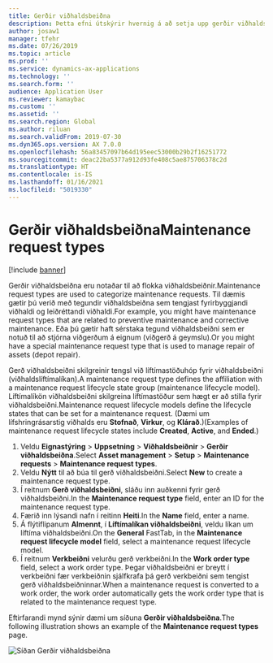```yaml
---
title: Gerðir viðhaldsbeiðna
description: Þetta efni útskýrir hvernig á að setja upp gerðir viðhaldsbeiðna í eignastjórnun.
author: josaw1
manager: tfehr
ms.date: 07/26/2019
ms.topic: article
ms.prod: ''
ms.service: dynamics-ax-applications
ms.technology: ''
ms.search.form: ''
audience: Application User
ms.reviewer: kamaybac
ms.custom: ''
ms.assetid: ''
ms.search.region: Global
ms.author: riluan
ms.search.validFrom: 2019-07-30
ms.dyn365.ops.version: AX 7.0.0
ms.openlocfilehash: 56a83457097b64d195eec53000b29b2f16251772
ms.sourcegitcommit: deac22ba5377a912d93fe408c5ae875706378c2d
ms.translationtype: HT
ms.contentlocale: is-IS
ms.lasthandoff: 01/16/2021
ms.locfileid: "5019330"
---
```

# <a name="maintenance-request-types"></a><span data-ttu-id="f2877-103">Gerðir viðhaldsbeiðna</span><span class="sxs-lookup"><span data-stu-id="f2877-103">Maintenance request types</span></span>

[!include [banner](../../includes/banner.md)]

 

<span data-ttu-id="f2877-104">Gerðir viðhaldsbeiðna eru notaðar til að flokka viðhaldsbeiðnir.</span><span class="sxs-lookup"><span data-stu-id="f2877-104">Maintenance request types are used to categorize maintenance requests.</span></span> <span data-ttu-id="f2877-105">Til dæmis gætir þú verið með tegundir viðhaldsbeiðna sem tengjast fyrirbyggjandi viðhaldi og leiðréttandi viðhaldi.</span><span class="sxs-lookup"><span data-stu-id="f2877-105">For example, you might have maintenance request types that are related to preventive maintenance and corrective maintenance.</span></span> <span data-ttu-id="f2877-106">Eða þú gætir haft sérstaka tegund viðhaldsbeiðni sem er notuð til að stjórna viðgerðum á eignum (viðgerð á geymslu).</span><span class="sxs-lookup"><span data-stu-id="f2877-106">Or you might have a special maintenance request type that is used to manage repair of assets (depot repair).</span></span>

<span data-ttu-id="f2877-107">Gerð viðhaldsbeiðni skilgreinir tengsl við líftímastöðuhóp fyrir viðhaldsbeiðni (viðhaldslíftímalíkan).</span><span class="sxs-lookup"><span data-stu-id="f2877-107">A maintenance request type defines the affiliation with a maintenance request lifecycle state group (maintenance lifecycle model).</span></span> <span data-ttu-id="f2877-108">Líftímalíkön viðhaldsbeiðni skilgreina líftímastöður sem hægt er að stilla fyrir viðhaldsbeiðni.</span><span class="sxs-lookup"><span data-stu-id="f2877-108">Maintenance request lifecycle models define the lifecycle states that can be set for a maintenance request.</span></span> <span data-ttu-id="f2877-109">(Dæmi um lífshringrásarstig viðhalds eru **Stofnað**, **Virkur**, og **Klárað**.)</span><span class="sxs-lookup"><span data-stu-id="f2877-109">(Examples of maintenance request lifecycle states include **Created**, **Active**, and **Ended**.)</span></span>

1. <span data-ttu-id="f2877-110">Veldu **Eignastýring** \> **Uppsetning** \> **Viðhaldsbeiðnir** \> **Gerðir viðhaldsbeiðna**.</span><span class="sxs-lookup"><span data-stu-id="f2877-110">Select **Asset management** \> **Setup** \> **Maintenance requests** \> **Maintenance request types**.</span></span>
2. <span data-ttu-id="f2877-111">Veldu **Nýtt** til að búa til gerð viðhaldsbeiðni.</span><span class="sxs-lookup"><span data-stu-id="f2877-111">Select **New** to create a maintenance request type.</span></span>
3. <span data-ttu-id="f2877-112">Í reitnum **Gerð viðhaldsbeiðni**, sláðu inn auðkenni fyrir gerð viðhaldsbeiðni.</span><span class="sxs-lookup"><span data-stu-id="f2877-112">In the **Maintenance request type** field, enter an ID for the maintenance request type.</span></span>
4. <span data-ttu-id="f2877-113">Færið inn lýsandi nafn í reitinn **Heiti**.</span><span class="sxs-lookup"><span data-stu-id="f2877-113">In the **Name** field, enter a name.</span></span>
5. <span data-ttu-id="f2877-114">Á flýtiflipanum **Almennt**, í **Líftímalíkan viðhaldsbeiðni**, veldu líkan um líftíma viðhaldsbeiðni.</span><span class="sxs-lookup"><span data-stu-id="f2877-114">On the **General** FastTab, in the **Maintenance request lifecycle model** field, select a maintenance request lifecycle model.</span></span>
6. <span data-ttu-id="f2877-115">Í reitnum **Verkbeiðni** velurðu gerð verkbeiðni.</span><span class="sxs-lookup"><span data-stu-id="f2877-115">In the **Work order type** field, select a work order type.</span></span> <span data-ttu-id="f2877-116">Þegar viðhaldsbeiðni er breytt í verkbeiðni fær verkbeiðnin sjálfkrafa þá gerð verkbeiðni sem tengist gerð viðhaldsbeiðninnar.</span><span class="sxs-lookup"><span data-stu-id="f2877-116">When a maintenance request is converted to a work order, the work order automatically gets the work order type that is related to the maintenance request type.</span></span>

<span data-ttu-id="f2877-117">Eftirfarandi mynd sýnir dæmi um síðuna **Gerðir viðhaldsbeiðna**.</span><span class="sxs-lookup"><span data-stu-id="f2877-117">The following illustration shows an example of the **Maintenance request types** page.</span></span>

![Síðan Gerðir viðhaldsbeiðna](media/07-setup-for-requests.png)
